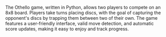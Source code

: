 The Othello game, written in Python, allows two players to compete on an 8x8 board. Players take turns placing discs, with the goal of capturing the opponent's discs by trapping them between two of their own. The game features a user-friendly interface, valid move detection, and automatic score updates, making it easy to enjoy and track progress.
